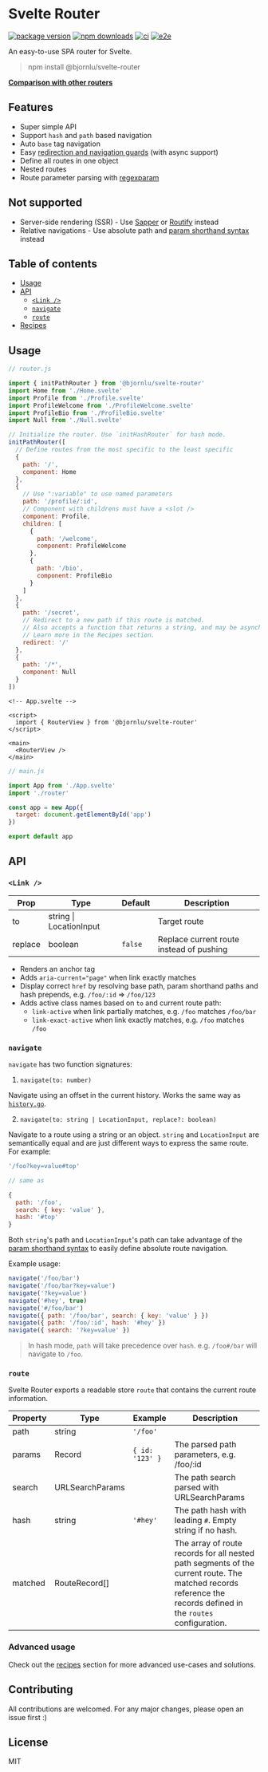 # Svelte Router

<!-- prettier-ignore -->
[![package version](https://img.shields.io/npm/v/@bjornlu/svelte-router)](https://www.npmjs.com/package/@bjornlu/svelte-router)
[![npm downloads](https://img.shields.io/npm/dm/@bjornlu/svelte-router)](https://www.npmjs.com/package/@bjornlu/svelte-router)
[![ci](https://github.com/bluwy/svelte-router/workflows/CI/badge.svg?event=push)](https://github.com/bluwy/svelte-router/actions)
[![e2e](https://img.shields.io/endpoint?url=https://dashboard.cypress.io/badge/simple/vjxpm8/master&style=flat&logo=cypress)](https://dashboard.cypress.io/projects/vjxpm8/runs)

An easy-to-use SPA router for Svelte.

> npm install @bjornlu/svelte-router

[**Comparison with other routers**](./Comparison.md)

## Features

- Super simple API
- Support `hash` and `path` based navigation
- Auto `base` tag navigation
- Easy [redirection and navigation guards](./Recipes.md#redirects-and-navigation-guard) (with async support)
- Define all routes in one object
- Nested routes
- Route parameter parsing with [regexparam](https://github.com/lukeed/regexparam)

## Not supported

- Server-side rendering (SSR) - Use [Sapper](https://github.com/sveltejs/sapper) or [Routify](https://github.com/roxiness/routify) instead
- Relative navigations - Use absolute path and [param shorthand syntax](./Recipes.md#param-shorthand-paths) instead

## Table of contents

- [Usage](#usage)
- [API](#api)
  - [`<Link />`](#link)
  - [`navigate`](#navigate)
  - [`route`](#route)
- [Recipes](./Recipes.md)

## Usage

```js
// router.js

import { initPathRouter } from '@bjornlu/svelte-router'
import Home from './Home.svelte'
import Profile from './Profile.svelte'
import ProfileWelcome from './ProfileWelcome.svelte'
import ProfileBio from './ProfileBio.svelte'
import Null from './Null.svelte'

// Initialize the router. Use `initHashRouter` for hash mode.
initPathRouter([
  // Define routes from the most specific to the least specific
  {
    path: '/',
    component: Home
  },
  {
    // Use ":variable" to use named parameters
    path: '/profile/:id',
    // Component with childrens must have a <slot />
    component: Profile,
    children: [
      {
        path: '/welcome',
        component: ProfileWelcome
      },
      {
        path: '/bio',
        component: ProfileBio
      }
    ]
  },
  {
    path: '/secret',
    // Redirect to a new path if this route is matched.
    // Also accepts a function that returns a string, and may be asynchronous.
    // Learn more in the Recipes section.
    redirect: '/'
  },
  {
    path: '/*',
    component: Null
  }
])
```

<!-- prettier-ignore -->
```svelte
<!-- App.svelte -->

<script>
  import { RouterView } from '@bjornlu/svelte-router'
</script>

<main>
  <RouterView />
</main>
```

```js
// main.js

import App from './App.svelte'
import './router'

const app = new App({
  target: document.getElementById('app')
})

export default app
```

## API

### `<Link />`

<!-- prettier-ignore -->
| Prop    | Type                    | Default | Description                              |
|---------|-------------------------|---------|------------------------------------------|
| to      | string \| LocationInput |         | Target route                             |
| replace | boolean                 | `false` | Replace current route instead of pushing |

- Renders an anchor tag
- Adds `aria-current="page"` when link exactly matches
- Display correct `href` by resolving base path, param shorthand paths and hash prepends, e.g. `/foo/:id` => `/foo/123`
- Adds active class names based on `to` and current route path:
  - `link-active` when link partially matches, e.g. `/foo` matches `/foo/bar`
  - `link-exact-active` when link exactly matches, e.g. `/foo` matches `/foo`

### `navigate`

`navigate` has two function signatures:

1.  `navigate(to: number)`

Navigate using an offset in the current history. Works the same way as [`history.go`](https://developer.mozilla.org/en-US/docs/Web/API/History/go).

2.  `navigate(to: string | LocationInput, replace?: boolean)`

Navigate to a route using a string or an object. `string` and `LocationInput` are semantically equal and are just different ways to express the same route. For example:

```js
'/foo?key=value#top'

// same as

{
  path: '/foo',
  search: { key: 'value' },
  hash: '#top'
}
```

Both `string`'s path and `LocationInput`'s path can take advantage of the [param shorthand syntax](./Recipes.md#param-shorthand-paths) to easily define absolute route navigation.

Example usage:

```js
navigate('/foo/bar')
navigate('/foo/bar?key=value')
navigate('?key=value')
navigate('#hey', true)
navigate('#/foo/bar')
navigate({ path: '/foo/bar', search: { key: 'value' } })
navigate({ path: '/foo/:id', hash: '#hey' })
navigate({ search: '?key=value' })
```

> In hash mode, `path` will take precedence over `hash`. e.g. `/foo#/bar` will navigate to `/foo`.

### `route`

Svelte Router exports a readable store `route` that contains the current route information.

<!-- prettier-ignore -->
| Property | Type            | Example         | Description                                                                                                                                                    |
|----------|-----------------|-----------------|----------------------------------------------------------------------------------------------------------------------------------------------------------------|
| path     | string          | `'/foo'`        |                                                                                                                                                                |
| params   | Record          | `{ id: '123' }` | The parsed path parameters, e.g. /foo/:id                                                                                                                      |
| search   | URLSearchParams |                 | The path search parsed with URLSearchParams                                                                                                                    |
| hash     | string          | `'#hey'`        | The path hash with leading `#`. Empty string if no hash.                                                                                                       |
| matched  | RouteRecord[]   |                 | The array of route records for all nested path segments of the current route. The matched records reference the records defined in the `routes` configuration. |

### Advanced usage

Check out the [recipes](./Recipes.md) section for more advanced use-cases and solutions.

## Contributing

All contributions are welcomed. For any major changes, please open an issue first :)

## License

MIT
